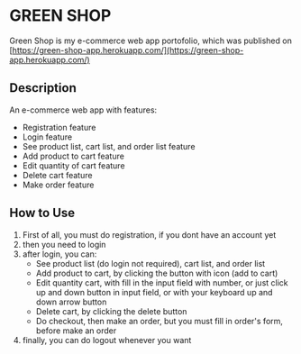 # GREEN SHOP

Green Shop is my e-commerce web app portofolio, which was published on [https://green-shop-app.herokuapp.com/](https://green-shop-app.herokuapp.com/)

## Description

An e-commerce web app with features:

<ul>
    <li>Registration feature</li>
    <li>Login feature</li>
    <li>See product list, cart list, and order list feature</li>
    <li>Add product to cart feature</li>
    <li>Edit quantity of cart feature</li>
    <li>Delete cart feature</li>
    <li>Make order feature</li>
</ul>

## How to Use

<ol>
    <li>First of all, you must do registration, if you dont have an account yet</li>
    <li>then you need to login</li>
    <li>after login, you can:
        <ul>
            <li>See product list (do login not required), cart list, and order list</li>
            <li>Add product to cart, by clicking the button with icon (add to cart)</li>
            <li>Edit quantity cart, with fill in the input field with number, or just click up and down button in input field, or with your keyboard up and down arrow button</li>
            <li>Delete cart, by clicking the delete button</li>
            <li>Do checkout, then make an order, but you must fill in order's form, before make an order</li>
        </ul>
    </li>
    <li>finally, you can do logout whenever you want</li>
</ol>
